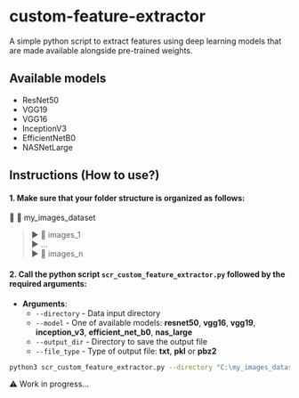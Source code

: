# custom-feature-extractor
A simple python script to extract features using deep learning models that are made available alongside pre-trained weights.

## Available models

* ResNet50
* VGG19
* VGG16
* InceptionV3
* EfficientNetB0
* NASNetLarge

## Instructions (How to use?)

#### 1. Make sure that your folder structure is organized as follows:

:arrow_down_small: :file_folder: my_images_dataset
  > :arrow_forward: :file_folder: images_1 </br>
  > :arrow_forward: ... </br>
  > :arrow_forward: :file_folder: images_n </br>
 
#### 2. Call the python script `scr_custom_feature_extractor.py` followed by the required arguments:

* **Arguments**:
  * `--directory` - Data input directory
  * `--model` - One of available models: **resnet50**, **vgg16**, **vgg19**, **inception_v3**, **efficient_net_b0**, **nas_large**
  * `--output_dir` - Directory to save the output file
  * `--file_type` - Type of output file: **txt**, **pkl** or **pbz2**

```bash
python3 scr_custom_feature_extractor.py --directory "C:\my_images_dataset" --model vgg19 --output_dir "C:\my_features" --file_type pbz2 
```

:warning: Work in progress...
